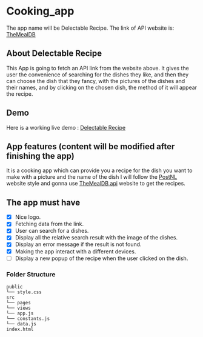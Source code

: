 # Cooking_app

The app name will be Delectable Recipe.
The link of API website is: [TheMealDB](https://www.themealdb.com/)

## About Delectable Recipe

This App is going to fetch an API link from the website above.
It gives the user the convenience of searching for the dishes they like, and then they can choose the dish that they fancy,
with the pictures of the dishes and their names, and by clicking on the chosen dish, the method of it will appear the recipe.

## Demo

Here is a working live demo : [Delectable Recipe](https://f-naddaf.github.io/Cooking_app/)

## App features (content will be modified after finishing the app)

It is a cooking app which can provide you a recipe for the dish you want to make with a picture and the name of the dish
I will follow the [PostNL](https://www.postnl.nl) website style and gonna use [TheMealDB api](https://www.themealdb.com/api/json/v1/1/filter.php?i=chicken_breast) website to get the recipes.

## The app must have

- [x] Nice logo.
- [x] Fetching data from the link.
- [x] User can search for a dishes.
- [x] Display all the relative search result with the image of the dishes.
- [x] Display an error message if the result is not found.
- [x] Making the app interact with a different devices.
- [ ] Display a new popup of the recipe when the user clicked on the dish.

### Folder Structure

```text
public
└── style.css
src
└── pages
└── views
└── app.js
└── constants.js
└── data.js
index.html
```
